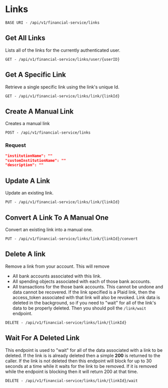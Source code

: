 # Links

```http title="HTTP"
BASE URI - /api/v1/financial-service/links
```

## Get All Links 
Lists all of the links for the currently authenticated user.

```http title="HTTP"
GET - /api/v1/financial-service/links/user/{userID}
```

## Get A Specific Link
Retrieve a single specific link using the link's unique Id.

```http title="HTTP"
GET - /api/v1/financial-service/links/link/{linkId}
```

## Create A Manual Link 
Creates a manual link

```http title="HTTP"
POST - /api/v1/financial-service/links
```

### Request
```json 
"institutionName": ""
"customInstitutionName": ""
"description": ""
```

## Update A Link
Update an existing link.

```http title="HTTP"
PUT - /api/v1/financial-service/links/link/{linkId}
```

## Convert A Link To A Manual One 
Convert an existing link into a manual one.

```http title="HTTP"
PUT - /api/v1/financial-service/links/link/{linkId}/convert
```


## Delete A link 
Remove a link from your account. This will remove
- All bank accounts associated with this link.
- All spending objects associated with each of those bank accounts.
- All transactions for the those bank accounts.
This cannot be undone and data cannot be recovered.
If the link specified is a Plaid link, then the access_token associated with that link will also be
revoked. Link data is deleted in the background, so if you need to "wait" for all of the link's data to
be properly deleted. Then you should poll the `/link/wait` endpoint.

```http title="HTTP"
DELETE - /api/v1/financial-service/links/link/{linkId}
```

## Wait For A Deleted Link 
This endpoint is used to "wait" for all of the data associated with a link to be deleted. If the link is
is already deleted then a simple **200** is returned to the caller. If the link is not deleted then this
endpoint will block for up to 30 seconds at a time while it waits for the link to be removed. If it is
removed while the endpoint is blocking then it will return 200 at that time.

```http title="HTTP"
DELETE - /api/v1/financial-service/links/link/{linkId}/wait
```
